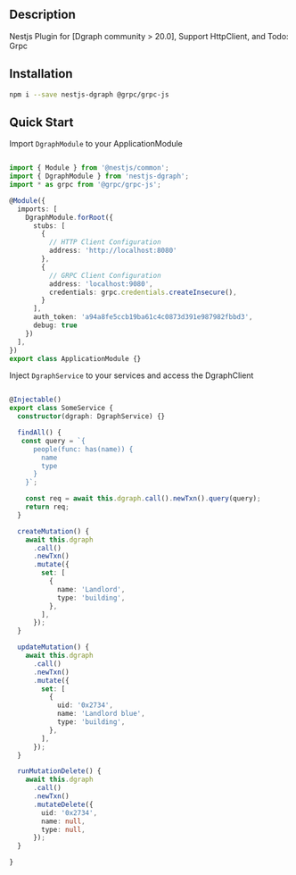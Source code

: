 ## Description

Nestjs Plugin for [Dgraph community > 20.0], Support HttpClient, and Todo: Grpc

## Installation

```bash
npm i --save nestjs-dgraph @grpc/grpc-js
```

## Quick Start

Import `DgraphModule` to your ApplicationModule

```typescript

import { Module } from '@nestjs/common';
import { DgraphModule } from 'nestjs-dgraph';
import * as grpc from '@grpc/grpc-js';

@Module({
  imports: [
    DgraphModule.forRoot({
      stubs: [
        {
          // HTTP Client Configuration
          address: 'http://localhost:8080'
        },
        {
          // GRPC Client Configuration
          address: 'localhost:9080',
          credentials: grpc.credentials.createInsecure(),
        }
      ],
      auth_token: 'a94a8fe5ccb19ba61c4c0873d391e987982fbbd3',
      debug: true
    })
  ],
})
export class ApplicationModule {}

```

Inject `DgraphService` to your services and access the DgraphClient

```typescript

@Injectable()
export class SomeService {
  constructor(dgraph: DgraphService) {}

  findAll() {
   const query = `{
      people(func: has(name)) {
        name
        type
      }
    }`;

    const req = await this.dgraph.call().newTxn().query(query);
    return req;
  }

  createMutation() {
    await this.dgraph
      .call()
      .newTxn()
      .mutate({
        set: [
          {
            name: 'Landlord',
            type: 'building',
          },
        ],
      });
  }

  updateMutation() {
    await this.dgraph
      .call()
      .newTxn()
      .mutate({
        set: [
          {
            uid: '0x2734',
            name: 'Landlord blue',
            type: 'building',
          },
        ],
      });
  }

  runMutationDelete() {
    await this.dgraph
      .call()
      .newTxn()
      .mutateDelete({
        uid: '0x2734',
        name: null,
        type: null,
      });
  }

}

```